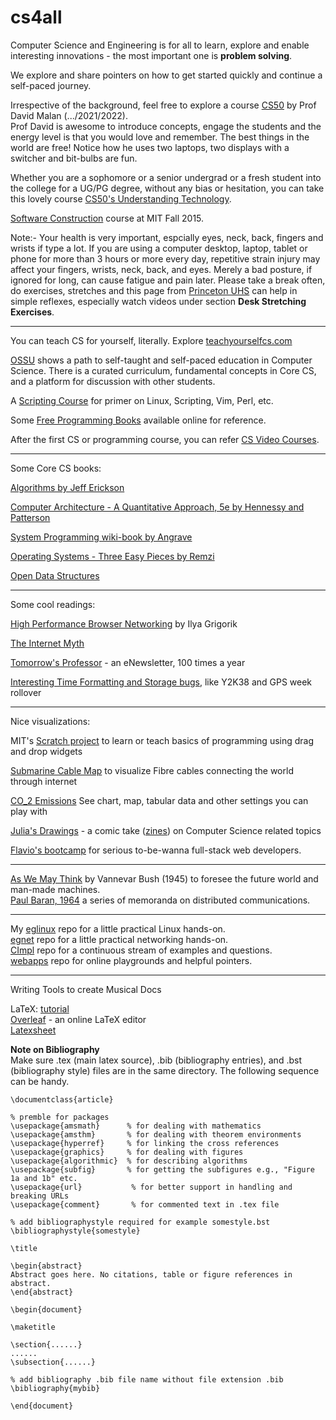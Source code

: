 # cs4all
Computer Science and Engineering is for all to learn, explore and enable interesting innovations - the most important one is **problem solving**.   

We explore and share pointers on how to get started quickly and continue a self-paced journey.   

Irrespective of the background, feel free to explore a course [CS50](https://cs50.harvard.edu/) by Prof David Malan (.../2021/2022).   
Prof David is awesome to introduce concepts, engage the students and the energy level is that you would love and remember. The best things in the world are free! Notice how he uses two laptops, two displays with a switcher and bit-bulbs are fun.   

Whether you are a sophomore or a senior undergrad or a fresh student into the college for a UG/PG degree, without any bias or hesitation, you can take this lovely course [CS50's Understanding Technology](https://cs50.harvard.edu/technology/2017/).    

[Software Construction](https://web.mit.edu/6.005/www/fa15/) course at MIT Fall 2015.   

Note:- Your health is very important, espcially eyes, neck, back, fingers and wrists if type a lot. If you are using a computer desktop, laptop, tablet or phone for more than 3 hours or more every day, repetitive strain injury may affect your fingers, wrists, neck, back, and eyes. Merely a bad posture, if ignored for long, can cause fatigue and pain later. Please take a break often, do exercises, stretches and this page from [Princeton UHS](https://uhs.princeton.edu/health-resources/ergonomics-computer-use) can help in simple reflexes, especially watch videos under section **Desk Stretching Exercises**.      

----

You can teach CS for yourself, literally. Explore [teachyourselfcs.com](https://teachyourselfcs.com)

[OSSU](https://github.com/ossu/computer-science) shows a path to self-taught and self-paced education in Computer Science. There is a curated curriculum, fundamental concepts in Core CS, and a platform for discussion with other students. 

A [Scripting Course](https://github.com/learnbyexample/scripting_course#ebooks) for primer on Linux, Scripting, Vim, Perl, etc. 

Some [Free Programming Books](https://github.com/EbookFoundation/free-programming-books) available online for reference.   

After the first CS or programming course, you can refer [CS Video Courses](https://github.com/Developer-Y/cs-video-courses).   

----

Some Core CS books:   

[Algorithms by Jeff Erickson](http://jeffe.cs.illinois.edu/teaching/algorithms/) 

[Computer Architecture - A Quantitative Approach, 5e by Hennessy and Patterson](http://acs.pub.ro/~cpop/SMPA/Computer%20Architecture%20A%20Quantitative%20Approach%20(5th%20edition).pdf)

[System Programming wiki-book by Angrave](https://github.com/angrave/SystemProgramming/wiki)

[Operating Systems - Three Easy Pieces by Remzi](http://pages.cs.wisc.edu/~remzi/OSTEP/) 

[Open Data Structures](https://opendatastructures.org/) 

----

Some cool readings:  

[High Performance Browser Networking](https://hpbn.co) by Ilya Grigorik 

[The Internet Myth](https://unglue.it/work/442013/)

[Tomorrow's Professor](https://tomprof.stanford.edu/) - an eNewsletter, 100 times a year 

[Interesting Time Formatting and Storage bugs](https://en.wikipedia.org/wiki/Time_formatting_and_storage_bugs), like Y2K38 and GPS week rollover    

----

Nice visualizations:  

MIT's [Scratch project](https://scratch.mit.edu/) to learn or teach basics of programming using drag and drop widgets   

[Submarine Cable Map](https://www.submarinecablemap.com) to visualize Fibre cables connecting the world through internet   

[CO_2 Emissions](https://ourworldindata.org/grapher/co-emissions-per-capita?tab=chart) See chart, map, tabular data and other settings you can play with   

[Julia's Drawings](https://drawings.jvns.ca/) - a comic take ([zines](https://wizardzines.com/comics/)) on Computer Science related topics   

[Flavio's bootcamp](https://bootcamp.dev/) for serious to-be-wanna full-stack web developers.    

----

[As We May Think](https://www.theatlantic.com/magazine/archive/1945/07/as-we-may-think/303881/) by Vannevar Bush (1945) to foresee the future world and man-made machines.    
[Paul Baran, 1964](https://www.rand.org/pubs/research_memoranda/RM3097.html) a series of memoranda on distributed communications.    

----

My [eglinux](https://github.com/rks101/eglinux) repo for a little practical Linux hands-on.    
[egnet](https://github.com/rks101/egnet) repo for a little practical networking hands-on.    
[CImpl](https://github.com/rks101/Cimpl) repo for a continuous stream of examples and questions.    
[webapps](https://github.com/rks101/webapps) repo for online playgrounds and helpful pointers.    

---- 

Writing Tools to create Musical Docs  

LaTeX: [tutorial](https://www.latex-tutorial.com/tutorials/)  
[Overleaf](overleaf.com) - an online LaTeX editor  
[Latexsheet](http://wch.github.io/latexsheet/latexsheet-a4.pdf)  

**Note on Bibliography**  
Make sure .tex (main latex source), .bib (bibliography entries), and .bst (bibliography style) files are in the same directory. The following sequence can be handy. 

```
\documentclass{article}

% premble for packages
\usepackage{amsmath}      % for dealing with mathematics
\usepackage{amsthm}       % for dealing with theorem environments
\usepackage{hyperref}     % for linking the cross references
\usepackage{graphics}     % for dealing with figures
\usepackage{algorithmic}  % for describing algorithms
\usepackage{subfig}       % for getting the subfigures e.g., "Figure 1a and 1b" etc.
\usepackage{url}           % for better support in handling and breaking URLs
\usepackage{comment}       % for commented text in .tex file

% add bibliographystyle required for example somestyle.bst
\bibliographystyle{somestyle}

\title

\begin{abstract}
Abstract goes here. No citations, table or figure references in abstract. 
\end{abstract}

\begin{document}

\maketitle

\section{......}
......
\subsection{......}

% add bibliography .bib file name without file extension .bib
\bibliography{mybib}

\end{document}
```

